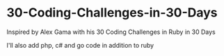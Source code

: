# 30-Coding-Challenges-in-30-Days

Inspired by Alex Gama with his 30 Coding Challenges in Ruby in 30 Days

I'll also add php, c# and go code in addition to ruby
